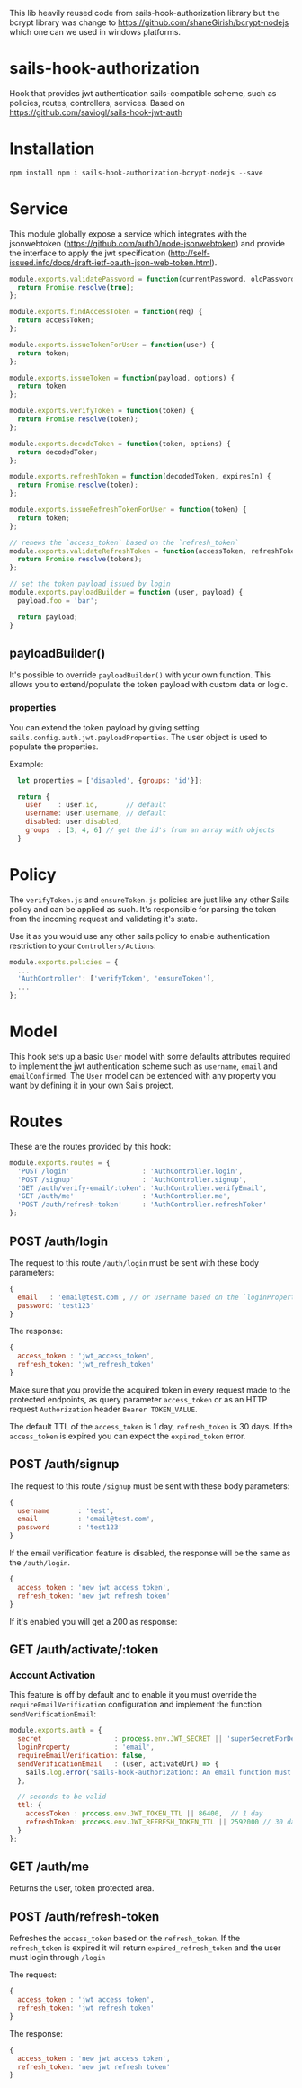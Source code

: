 This lib heavily reused code from sails-hook-authorization library but the bcrypt library was change to https://github.com/shaneGirish/bcrypt-nodejs which one can we used in windows platforms.

# sails-hook-authorization
Hook that provides jwt authentication sails-compatible scheme, such as policies, routes, controllers, services.
Based on https://github.com/saviogl/sails-hook-jwt-auth

# Installation

```javascript
npm install npm i sails-hook-authorization-bcrypt-nodejs --save
```

# Service
This module globally expose a service which integrates with the jsonwebtoken (https://github.com/auth0/node-jsonwebtoken) and provide the interface to apply the jwt specification (http://self-issued.info/docs/draft-ietf-oauth-json-web-token.html).

```javascript
module.exports.validatePassword = function(currentPassword, oldPassword) {
  return Promise.resolve(true);
};

module.exports.findAccessToken = function(req) {
  return accessToken;
};

module.exports.issueTokenForUser = function(user) {
  return token;
};

module.exports.issueToken = function(payload, options) {
  return token
};

module.exports.verifyToken = function(token) {
  return Promise.resolve(token);
};

module.exports.decodeToken = function(token, options) {
  return decodedToken;
};

module.exports.refreshToken = function(decodedToken, expiresIn) {
  return Promise.resolve(token);
};

module.exports.issueRefreshTokenForUser = function(token) {
  return token;
};

// renews the `access_token` based on the `refresh_token`
module.exports.validateRefreshToken = function(accessToken, refreshToken) {
  return Promise.resolve(tokens);
};

// set the token payload issued by login
module.exports.payloadBuilder = function (user, payload) {
  payload.foo = 'bar';

  return payload;
}
```

## payloadBuilder()
It's possible to override `payloadBuilder()` with your own function. This allows you to extend/populate the token payload with custom data or logic.

### properties
You can extend the token payload by giving setting `sails.config.auth.jwt.payloadProperties`. The user object is used to populate the properties.

Example:
```js
  let properties = ['disabled', {groups: 'id'}];

  return {
    user    : user.id,       // default
    username: user.username, // default
    disabled: user.disabled,
    groups  : [3, 4, 6] // get the id's from an array with objects
  }
```


# Policy
The `verifyToken.js` and `ensureToken.js` policies are just like any other Sails policy and can be applied as such. It's responsible for parsing the token from the incoming request and validating it's state.

Use it as you would use any other sails policy to enable authentication restriction to your `Controllers/Actions`:

```javascript
module.exports.policies = {
  ...
  'AuthController': ['verifyToken', 'ensureToken'],
  ...
};
```

# Model
This hook sets up a basic `User` model with some defaults attributes required to implement the jwt authentication
scheme such as `username`, `email` and `emailConfirmed`. The `User` model can be extended with any property you want by defining it in your own Sails project.

# Routes
These are the routes provided by this hook:

```javascript
module.exports.routes = {
  'POST /login'                  : 'AuthController.login',
  'POST /signup'                 : 'AuthController.signup',
  'GET /auth/verify-email/:token': 'AuthController.verifyEmail',
  'GET /auth/me'                 : 'AuthController.me',
  'POST /auth/refresh-token'     : 'AuthController.refreshToken'
};
```

## POST /auth/login
The request to this route `/auth/login` must be sent with these body parameters:

```javascript
{
  email   : 'email@test.com', // or username based on the `loginProperty`
  password: 'test123'
}
```

The response:

```javascript
{
  access_token : 'jwt_access_token',
  refresh_token: 'jwt_refresh_token'
}
```

Make sure that you provide the acquired token in every request made to the protected endpoints, as query parameter `access_token` or as an HTTP request `Authorization` header `Bearer TOKEN_VALUE`.

The default TTL of the `access_token` is 1 day, `refresh_token` is 30 days.
If the `access_token` is expired you can expect the `expired_token` error.


## POST /auth/signup
The request to this route `/signup` must be sent with these body parameters:

```javascript
{
  username       : 'test',
  email          : 'email@test.com',
  password       : 'test123'
}
```

If the email verification feature is disabled, the response will be the same as the `/auth/login`.

```javascript
{
  access_token : 'new jwt access token',
  refresh_token: 'new jwt refresh token'
}
```

If it's enabled you will get a 200 as response:

## GET /auth/activate/:token
### Account Activation
This feature is off by default and to enable it you must override the `requireEmailVerification` configuration and implement the function `sendVerificationEmail`:

```javascript
module.exports.auth = {
  secret                  : process.env.JWT_SECRET || 'superSecretForDev',
  loginProperty           : 'email',
  requireEmailVerification: false,
  sendVerificationEmail   : (user, activateUrl) => {
    sails.log.error('sails-hook-authorization:: An email function must be implemented through `sails.config.auth.sendVerificationEmail` in order to enable the email verification feature. This will receive two parameters (user, activationLink).');
  },

  // seconds to be valid
  ttl: {
    accessToken : process.env.JWT_TOKEN_TTL || 86400,  // 1 day
    refreshToken: process.env.JWT_REFRESH_TOKEN_TTL || 2592000 // 30 days
  }
};

```

## GET /auth/me
Returns the user, token protected area.

## POST /auth/refresh-token
Refreshes the `access_token` based on the `refresh_token`.
If the `refresh_token` is expired it will return `expired_refresh_token` and the user must login through `/login`

The request:

```javascript
{
  access_token : 'jwt access token',
  refresh_token: 'jwt refresh token'
}
```

The response:

```javascript
{
  access_token : 'new jwt access token',
  refresh_token: 'new jwt refresh token'
}
```
